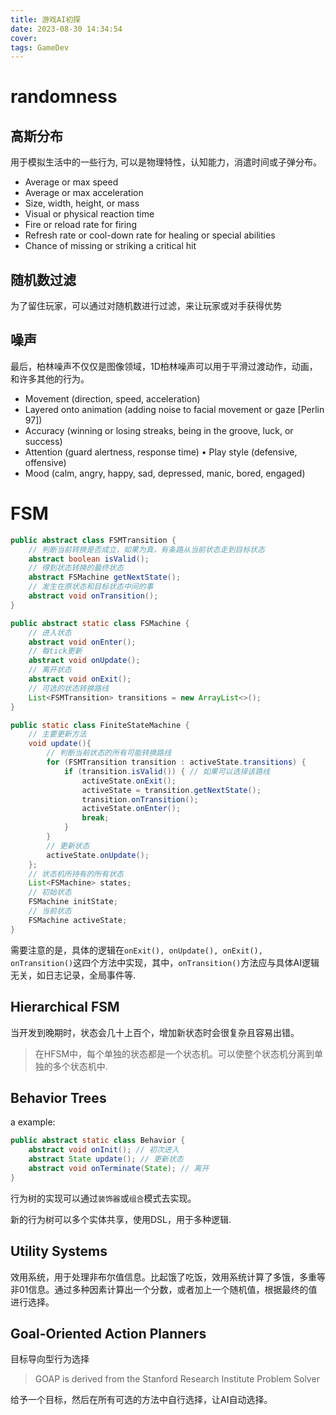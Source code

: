 ```yaml
---
title: 游戏AI初探
date: 2023-08-30 14:34:54
cover: 
tags: GameDev
---
```




# randomness

## 高斯分布

用于模拟生活中的一些行为, 可以是物理特性，认知能力，消遣时间或子弹分布。

+ Average or max speed 
+ Average or max acceleration 
+ Size, width, height, or mass
+ Visual or physical reaction time 
+ Fire or reload rate for firing 
+ Refresh rate or cool-down rate for healing or special abilities 
+ Chance of missing or striking a critical hit

## 随机数过滤

为了留住玩家，可以通过对随机数进行过滤，来让玩家或对手获得优势

## 噪声

最后，柏林噪声不仅仅是图像领域，1D柏林噪声可以用于平滑过渡动作，动画，和许多其他的行为。

+ Movement (direction, speed, acceleration) 
+ Layered onto animation (adding noise to facial movement or gaze [Perlin 97]) 
+ Accuracy (winning or losing streaks, being in the groove, luck, or success) 
+ Attention (guard alertness, response time) • Play style (defensive, offensive) 
+ Mood (calm, angry, happy, sad, depressed, manic, bored, engaged)

# FSM

```java
public abstract class FSMTransition {
    // 判断当前转换是否成立，如果为真，有条路从当前状态走到目标状态
    abstract boolean isValid();
	// 得到状态转换的最终状态
    abstract FSMachine getNextState();
	// 发生在原状态和目标状态中间的事
    abstract void onTransition();
}
```



```java
public abstract static class FSMachine {
    // 进入状态
    abstract void onEnter();
    // 每tick更新
    abstract void onUpdate();
    // 离开状态
    abstract void onExit();
    // 可选的状态转换路线
    List<FSMTransition> transitions = new ArrayList<>();
}
```



```java
public static class FiniteStateMachine {
    // 主要更新方法
    void update(){
        // 判断当前状态的所有可能转换路线
        for (FSMTransition transition : activeState.transitions) {
            if (transition.isValid()) { // 如果可以选择该路线
                activeState.onExit(); 
                activeState = transition.getNextState();
                transition.onTransition();
                activeState.onEnter();
                break;
            }
        }
        // 更新状态
        activeState.onUpdate();
    };
    // 状态机所持有的所有状态
    List<FSMachine> states;
    // 初始状态
    FSMachine initState;
    // 当前状态
    FSMachine activeState;
}
```

需要注意的是，具体的逻辑在`onExit(), onUpdate(), onExit(), onTransition()`这四个方法中实现，其中，`onTransition()`方法应与具体AI逻辑无关，如日志记录，全局事件等.

## Hierarchical FSM

当开发到晚期时，状态会几十上百个，增加新状态时会很复杂且容易出错。

> 在HFSM中，每个单独的状态都是一个状态机。可以使整个状态机分离到单独的多个状态机中.

## Behavior Trees

a example:

```java
public abstract static class Behavior {
    abstract void onInit(); // 初次进入
    abstract State update(); // 更新状态
    abstract void onTerminate(State); // 离开
}
```

行为树的实现可以通过`装饰器`或`组合`模式去实现。

新的行为树可以多个实体共享，使用DSL，用于多种逻辑.

## Utility Systems

效用系统，用于处理非布尔值信息。比起饿了吃饭，效用系统计算了多饿，多重等非01信息。通过多种因素计算出一个分数，或者加上一个随机值，根据最终的值进行选择。

## Goal-Oriented Action Planners

目标导向型行为选择

>  GOAP is derived from the Stanford Research Institute Problem Solver 

给予一个目标，然后在所有可选的方法中自行选择，让AI自动选择。























